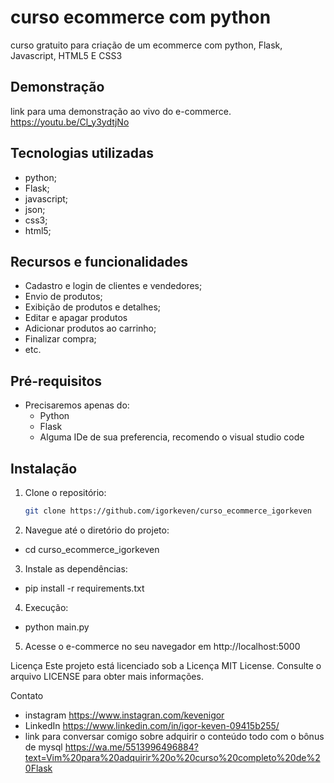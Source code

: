 # curso ecommerce com python 

curso gratuito para criação de um ecommerce com python, Flask, Javascript, HTML5 E CSS3

## Demonstração

link para uma demonstração ao vivo do e-commerce.
https://youtu.be/Cl_y3ydtjNo

## Tecnologias utilizadas

- python;
- Flask;
- javascript;
- json;
- css3;
- html5;

## Recursos e funcionalidades


  - Cadastro e login de clientes e vendedores;
  - Envio de produtos;
  - Exibição de produtos e detalhes;
  - Editar e apagar produtos
  - Adicionar produtos ao carrinho;
  - Finalizar compra;
  - etc.

## Pré-requisitos

- Precisaremos apenas do:
  - Python 
  - Flask
  - Alguma IDe de sua preferencia, recomendo o visual studio code

## Instalação

1. Clone o repositório:

   ```bash
   git clone https://github.com/igorkeven/curso_ecommerce_igorkeven
   
2. Navegue até o diretório do projeto:  

  - cd curso_ecommerce_igorkeven

3. Instale as dependências:

  - pip install -r requirements.txt

4. Execução:

  - python main.py

5. Acesse o e-commerce no seu navegador em http://localhost:5000

Licença
Este projeto está licenciado sob a Licença MIT License. Consulte o arquivo LICENSE para obter mais informações.

Contato
  - instagram https://www.instagran.com/kevenigor
  - LinkedIn https://www.linkedin.com/in/igor-keven-09415b255/
  - link para conversar comigo sobre adquirir o conteúdo todo com o bônus de mysql
https://wa.me/5513996496884?text=Vim%20para%20adquirir%20o%20curso%20completo%20de%20Flask


